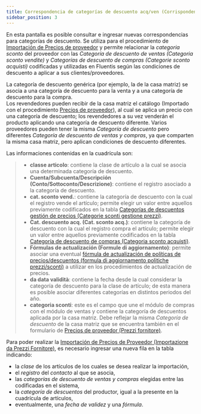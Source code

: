 ```yaml
---
title: Correspondencia de categorías de descuento acq/ven (Corrispondenza categorie sconto acq/ven)
sidebar_position: 3
---
```


En esta pantalla es posible consultar e ingresar nuevas correspondencias para categorías de descuento. Se utiliza para el procedimiento de [Importación de Precios de proveedor](/docs/purchase/purchase-price-lists/procedures/import-price) y permite relacionar la *categoria sconto* del proveedor con las *Categoría de descuento de ventas (Categoria sconto vendite)* y *Categorías de descuento de compras (Categorie sconto acquisti)* codificadas y utilizadas en Fluentis según las condiciones de descuento a aplicar a sus clientes/proveedores.

La categoría de descuento genérica (por ejemplo, la de la casa matriz) se asocia a una categoría de descuento para la venta y a una categoría de descuento para la compra.  
Los revendedores pueden recibir de la casa matriz el catálogo (Importado con el procedimiento [Precios de proveedor](/docs/purchase/purchase-price-lists/procedures/supplier-price)), al cual se aplica un precio con una categoría de descuento; los revendedores a su vez venderán el producto aplicando una categoría de descuento diferente. Varios proveedores pueden tener la misma *Categoría de descuento* pero diferentes *Categoría de descuento de ventas y compras*, ya que comparten la misma casa matriz, pero aplican condiciones de descuento diferentes.

Las informaciones contenidas en la cuadrícula son:           

>- **classe articolo**: contiene la clase de artículo a la cual se asocia una determinada categoría de descuento.  
>- **Cuenta/Subcuenta/Descripción (Conto/Sottoconto/Descrizione)**: contiene el registro asociado a la categoría de descuento.        
>- **cat. sconto vend.**: contiene la categoría de descuento con la cual el registro vende el artículo; permite elegir un valor entre aquellos previamente codificados en la tabla [Categorías de descuentos gestión de precios (Categorie sconti gestione prezzi)](/docs/configurations/tables/sales/category-discounts-price-management/).     
>- **Cat. descuento acq. (Cat. sconto acq.)**: contiene la categoría de descuento con la cual el registro compra el artículo; permite elegir un valor entre aquellos previamente codificados en la tabla [Categoría de descuento de compras (Categoria sconto acquisti)](/docs/configurations/tables/purchase/category-discounts-price-management/).        
>- **Fórmulas de actualización (Formule di aggiornamento)**: permite asociar una eventual [fórmula de actualización de políticas de precios/descuentos (formula di aggiornamento politiche prezzi/sconti)](/docs/purchase/price-control/formulas) a utilizar en los procedimientos de actualización de precios.  
>- **da data validità**: contiene la fecha desde la cual considerar la categoría de descuento para la clase de artículo; de esta manera es posible asociar diferentes categorías en distintos periodos del año.         
>- **categoria sconti**: este es el campo que une el módulo de compras con el módulo de ventas y contiene la categoría de descuentos aplicada por la casa matriz. Debe reflejar la misma *Categoría de descuento* de la casa matriz que se encuentra también en el formulario de [Precios de proveedor (Prezzi fornitore)](/docs/purchase/purchase-price-lists/procedures/supplier-price).

Para poder realizar la [Importación de Precios de Proveedor (Importazione da Prezzi Fornitore)](/docs/purchase/purchase-price-lists/procedures/import-price), es necesario ingresar una nueva fila en la tabla indicando:  
- la *clase* de los artículos de los cuales se desea realizar la importación,  
- el *registro* del *contacto* al que se asocia,  
- las *categorías de descuento de ventas y compras* elegidas entre las codificadas en el sistema,  
- la *categoría de descuentos* del productor, igual a la presente en la cuadrícula de artículos,  
- eventualmente, una *fecha de validez* y una *fórmula*.